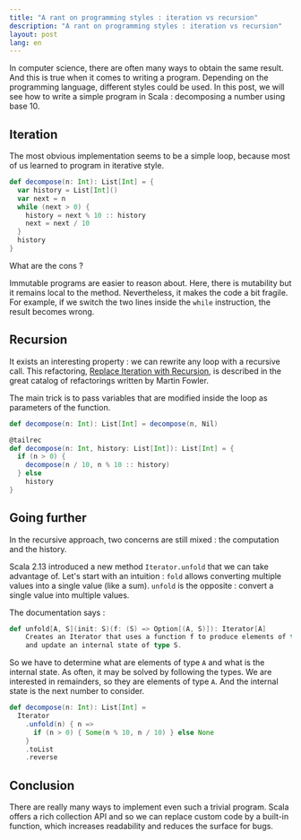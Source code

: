 ```yaml
---
title: "A rant on programming styles : iteration vs recursion"
description: "A rant on programming styles : iteration vs recursion"
layout: post
lang: en
---
```

In computer science, there are often many ways to obtain the same result. And this is true when it
comes to writing a program. Depending on the programming language, different styles could be used.
In this post, we will see how to write a simple program in Scala : decomposing a number using base
10.

## Iteration

The most obvious implementation seems to be a simple loop, because most of us learned to program in
iterative style.

```scala
def decompose(n: Int): List[Int] = {
  var history = List[Int]()
  var next = n
  while (next > 0) {
    history = next % 10 :: history
    next = next / 10
  }
  history
}
```

What are the cons ?

Immutable programs are easier to reason about. Here, there is mutability but it remains local to the
method. Nevertheless, it makes the code a bit fragile. For example, if we switch the two lines
inside the `while` instruction, the result becomes wrong.

## Recursion

It exists an interesting property : we can rewrite any loop with a recursive call. This refactoring,
[Replace Iteration with
Recursion](https://www.refactoring.com/catalog/replaceIterationWithRecursion.html), is described in
the great catalog of refactorings written by Martin Fowler.

The main trick is to pass variables that are modified inside the loop as parameters of the function.

```scala
def decompose(n: Int): List[Int] = decompose(n, Nil)

@tailrec
def decompose(n: Int, history: List[Int]): List[Int] = {
  if (n > 0) {
    decompose(n / 10, n % 10 :: history)
  } else
    history
}
```

## Going further

In the recursive approach, two concerns are still mixed : the computation and the history.

Scala 2.13 introduced a new method `Iterator.unfold` that we can take advantage of. Let's start with
an intuition : `fold` allows converting multiple values into a single value (like a sum). `unfold`
is the opposite : convert a single value into multiple values.

The documentation says :

```scala
def unfold[A, S](init: S)(f: (S) => Option[(A, S)]): Iterator[A]
    Creates an Iterator that uses a function f to produce elements of type A 
    and update an internal state of type S.
```

So we have to determine what are elements of type `A` and what is the internal state. As often, it
may be solved by following the types. We are interested in remainders, so they are elements of type
`A`. And the internal state is the next number to consider.

```scala
def decompose(n: Int): List[Int] =
  Iterator
    .unfold(n) { n =>
      if (n > 0) { Some(n % 10, n / 10) } else None
    }
    .toList
    .reverse
```

## Conclusion

There are really many ways to implement even such a trivial program. Scala offers a rich collection
API and so we can replace custom code by a built-in function, which increases readability and
reduces the surface for bugs.
